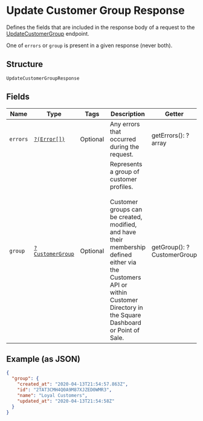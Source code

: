 
# Update Customer Group Response

Defines the fields that are included in the response body of
a request to the [UpdateCustomerGroup](#endpoint-updatecustomergroup) endpoint.

One of `errors` or `group` is present in a given response (never both).

## Structure

`UpdateCustomerGroupResponse`

## Fields

| Name | Type | Tags | Description | Getter | Setter |
|  --- | --- | --- | --- | --- | --- |
| `errors` | [`?(Error[])`](/doc/models/error.md) | Optional | Any errors that occurred during the request. | getErrors(): ?array | setErrors(?array errors): void |
| `group` | [`?CustomerGroup`](/doc/models/customer-group.md) | Optional | Represents a group of customer profiles.<br><br>Customer groups can be created, modified, and have their membership defined either via<br>the Customers API or within Customer Directory in the Square Dashboard or Point of Sale. | getGroup(): ?CustomerGroup | setGroup(?CustomerGroup group): void |

## Example (as JSON)

```json
{
  "group": {
    "created_at": "2020-04-13T21:54:57.863Z",
    "id": "2TAT3CMH4Q0A9M87XJZED0WMR3",
    "name": "Loyal Customers",
    "updated_at": "2020-04-13T21:54:58Z"
  }
}
```

